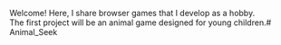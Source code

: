 Welcome! Here, I share browser games that I develop as a hobby.  
The first project will be an animal game designed for young children.# Animal_Seek
